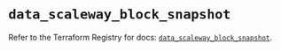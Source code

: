 # `data_scaleway_block_snapshot`

Refer to the Terraform Registry for docs: [`data_scaleway_block_snapshot`](https://registry.terraform.io/providers/scaleway/scaleway/2.57.0/docs/data-sources/block_snapshot).
